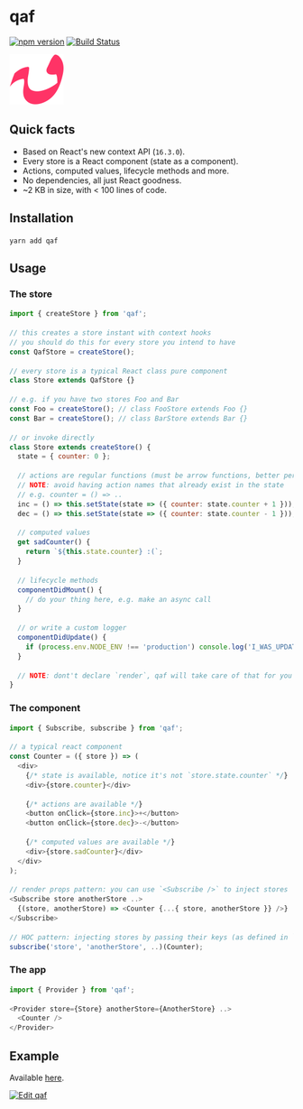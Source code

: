# qaf

[![npm version](https://badge.fury.io/js/qaf.svg)](https://badge.fury.io/js/qaf) [![Build Status](https://travis-ci.org/sonaye/qaf.svg?branch=master)](https://travis-ci.org/sonaye/qaf)

<img src="qaf.svg" alt="qaf logo" width="96">

## Quick facts

- Based on React's new context API (`16.3.0`).
- Every store is a React component (state as a component).
- Actions, computed values, lifecycle methods and more.
- No dependencies, all just React goodness.
- ~2 KB in size, with < 100 lines of code.

## Installation

`yarn add qaf`

## Usage

### The store

```js
import { createStore } from 'qaf';

// this creates a store instant with context hooks
// you should do this for every store you intend to have
const QafStore = createStore();

// every store is a typical React class pure component
class Store extends QafStore {}

// e.g. if you have two stores Foo and Bar
const Foo = createStore(); // class FooStore extends Foo {}
const Bar = createStore(); // class BarStore extends Bar {}

// or invoke directly
class Store extends createStore() {
  state = { counter: 0 };

  // actions are regular functions (must be arrow functions, better perf.)
  // NOTE: avoid having action names that already exist in the state
  // e.g. counter = () => ..
  inc = () => this.setState(state => ({ counter: state.counter + 1 }));
  dec = () => this.setState(state => ({ counter: state.counter - 1 }));

  // computed values
  get sadCounter() {
    return `${this.state.counter} :(`;
  }

  // lifecycle methods
  componentDidMount() {
    // do your thing here, e.g. make an async call
  }

  // or write a custom logger
  componentDidUpdate() {
    if (process.env.NODE_ENV !== 'production') console.log('I_WAS_UPDATED');
  }

  // NOTE: dont't declare `render`, qaf will take care of that for you
}
```

### The component

```js
import { Subscribe, subscribe } from 'qaf';

// a typical react component
const Counter = ({ store }) => (
  <div>
    {/* state is available, notice it's not `store.state.counter` */}
    <div>{store.counter}</div>

    {/* actions are available */}
    <button onClick={store.inc}>+</button>
    <button onClick={store.dec}>-</button>

    {/* computed values are available */}
    <div>{store.sadCounter}</div>
  </div>
);

// render props pattern: you can use `<Subscribe />` to inject stores
<Subscribe store anotherStore ..>
  {(store, anotherStore) => <Counter {...{ store, anotherStore }} />}
</Subscribe>

// HOC pattern: injecting stores by passing their keys (as defined in `<Provider />`)
subscribe('store', 'anotherStore', ..)(Counter);
```

### The app

```js
import { Provider } from 'qaf';

<Provider store={Store} anotherStore={AnotherStore} ..>
  <Counter />
</Provider>
```

## Example

Available [here](/example).

[![Edit qaf](https://codesandbox.io/static/img/play-codesandbox.svg)](https://codesandbox.io/s/3mz6wrrv5?module=%2Fsrc%2FApp.js)
